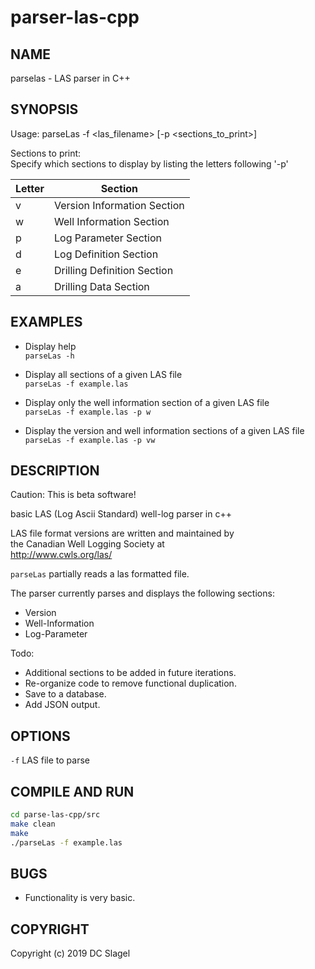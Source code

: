 # parser-las-cpp
NAME
----
parselas - LAS parser in C++

SYNOPSIS
--------

Usage: parseLas -f <las_filename> [-p <sections_to_print>]    
     
Sections to print:    
Specify which sections to display by listing the letters following '-p'    

|Letter  | Section  |
|--------|----------|
|v       | Version Information Section  |
|w       | Well Information Section  |
|p       | Log Parameter Section  |
|d       | Log Definition Section  |
|e       | Drilling Definition Section  |
|a       | Drilling Data Section  |


EXAMPLES
--------

* Display help   
`parseLas -h`

* Display all sections of a given LAS file    
`parseLas -f example.las`

* Display only the well information section of a given LAS file    
`parseLas -f example.las -p w`

* Display the version and well information sections of a given LAS file    
`parseLas -f example.las -p vw`

DESCRIPTION
-----------
Caution: This is beta software!

basic LAS (Log Ascii Standard) well-log parser in c++

LAS file format versions are written and maintained by   
the Canadian Well Logging Society at    
http://www.cwls.org/las/


`parseLas` partially reads a las formatted file. 

The parser currently parses and displays the following sections:
- Version
- Well-Information
- Log-Parameter

Todo:
- Additional sections to be added in future iterations.
- Re-organize code to remove functional duplication.
- Save to a database.
- Add JSON output.


OPTIONS
-------

`-f`
  LAS file to parse

COMPILE AND RUN
---------------

```bash
cd parse-las-cpp/src  
make clean
make  
./parseLas -f example.las  
```

BUGS
----

- Functionality is very basic. 


COPYRIGHT
------

Copyright (c) 2019 DC Slagel

